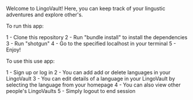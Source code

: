 Welcome to LingoVault! 
Here, you can keep track of your lingustic adventures and explore other's.

To run this app:

1 - Clone this repository
2 - Run "bundle install" to install the dependencies
3 - Run "shotgun" 
4 - Go to the specified localhost in your terminal
5 - Enjoy!

To use this use app:

1 - Sign up or log in 
2 - You can add add or delete languages in your LingoVault
3 - You can edit details of a language in your LingoVault by selecting the language from your homepage
4 - You can also view other people's LingoVaults
5 - Simply logout to end session


